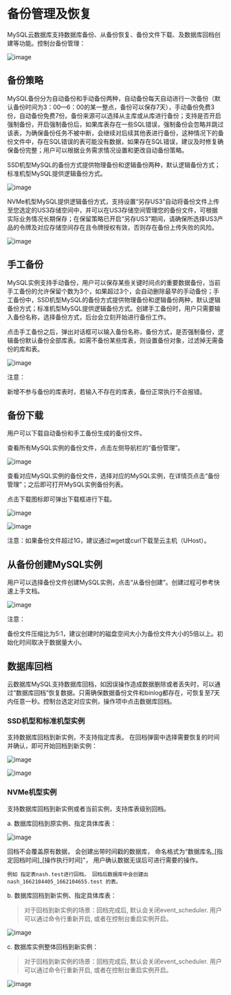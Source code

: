 

# 备份管理及恢复

MySQL云数据库支持数据库备份、从备份恢复、备份文件下载、及数据库回档创建等功能。控制台备份管理：

![image](/images/backup202001.png)

## 备份策略

MySQL备份分为自动备份和手动备份两种，自动备份每天自动进行一次备份（默认备份时间为3：00—6：00的某一整点，备份可以保存7天），手动备份免费3份，自动备份免费7份。备份来源可以选择从主库或从库进行备份；支持是否开启强制备份，开启强制备份后，如果库表存在一些SQL错误，强制备份会忽略并跳过该表，为确保备份任务不被中断，会继续对后续其他表进行备份，这种情况下的备份文件中，存在SQL错误的表可能没有数据，如果存在SQL错误，建议及时修复确保备份完整；用户可以根据业务需求情况设置和更改自动备份策略。

SSD机型MySQL的备份方式提供物理备份和逻辑备份两种，默认逻辑备份方式；标准机型MySQL提供逻辑备份方式。

![image](/images/自动备份策略.png)

NVMe机型MySQL提供逻辑备份方式，支持设置“另存US3”自动将备份文件上传至您选定的US3存储空间中，并可以在US3存储空间管理您的备份文件，可根据实际业务情况长期保存；在保留策略已开启“另存US3”期间，请确保所选择US3产品的令牌及对应存储空间存在且令牌授权有效，否则存在备份上传失败的风险。

![image](/images/mysql202006001.png)

## 手工备份

MySQL实例支持手动备份，用户可以保存某些关键时间点的重要数据备份，当前手工备份的允许保留个数为3个，如果超过3个，会自动删除最早的手动备份；手工备份中，SSD机型MySQL的备份方式提供物理备份和逻辑备份两种，默认逻辑备份方式；标准机型MySQL提供逻辑备份方式。创建手工备份时，用户只需要输入备份名称，选择备份方式，后台会立刻开始进行备份工作。

点击手工备份之后，弹出对话框可以输入备份名称，备份方式，是否强制备份，逻辑备份默认备份全部库表。如需不备份某些库表，则设置备份对象，过滤掉无需备份的库和表。

![image](/images/备份策略.png)

注意：

新增不参与备份的库表时，若输入不存在的库表，备份正常执行不会报错。

## 备份下载

用户可以下载自动备份和手工备份生成的备份文件。

查看所有MySQL实例的备份文件，点击左侧导航栏的“备份管理”。

![image](/images/backup202000.png)

查看对应MySQL实例的备份文件，选择对应的MySQL实例，在详情页点击“备份管理”；之后即可打开MySQL实例备份列表。

点击下载图标即可弹出下载框进行下载。

![image](/images/backup202001.png)

![image](/images/下载备份.png)

注意：如果备份文件超过1G，建议通过wget或curl下载至云主机（UHost）。

## 从备份创建MySQL实例

用户可以选择备份文件创建MySQL实例，点击“从备份创建”。创建过程可参考快速上手文档。

![image](/images/backup202000.png)

注意：

备份文件压缩比为5:1，建议创建时的磁盘空间大小为备份文件大小的5倍以上。初始化时间取决于数据量大小。

## 数据库回档

云数据库MySQL支持数据库回档，如因误操作造成数据删除或者丢失时，可以通过“数据库回档”恢复数据。只需确保数据备份文件和binlog都存在，可恢复至7天内任意一秒。控制台选定对应实例，操作项中点击数据库回档。

### SSD机型和标准机型实例

支持数据库回档到新实例，不支持指定库表。 在回档弹窗中选择需要恢复的时间并确认，即可开始回档到新实例：

![image](/images/mysqlbackup1.png)

![image](/images/mysqlbackup2.png)

### NVMe机型实例

支持数据库回档到新实例或者当前实例，支持库表级别回档。

a. 数据库回档到原实例、指定具体库表：

![image](/images/backup15001.png)

回档不会覆盖原有数据， 会创建出带时间戳的数据库， 命名格式为“数据库名_[指定回档时间]_[操作执行时间]"， 用户确认数据无误后可进行需要的操作。

```
例如 指定表nash.test进行回档， 回档后数据库中会创建出 nash_1662104405_1662104655.test 的表。
```

b. 数据库回档到新实例、指定具体库表：

> 对于回档到新实例的场景：回档完成后, 默认会关闭event_scheduler. 用户可以通过命令行重新开启, 或者在控制台重启实例开启。

![image](/images/backup15002.png)

c. 数据库实例整体回档到新实例：

> 对于回档到新实例的场景：回档完成后, 默认会关闭event_scheduler. 用户可以通过命令行重新开启, 或者在控制台重启实例开启。

![image](/images/backup15003.png)


